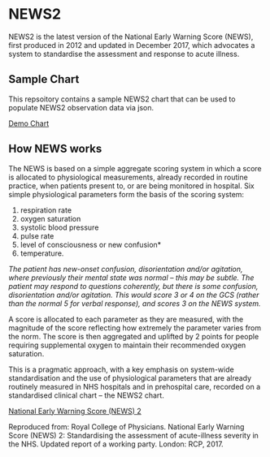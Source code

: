 # NEWS2

NEWS2 is the latest version of the National Early Warning Score (NEWS), first produced in 2012 and updated in December 2017, which advocates a system to standardise the assessment and response to acute illness.

## Sample Chart

This repsoitory contains a sample NEWS2 chart that can be used to populate NEWS2 observation data via json.

[Demo Chart](https://naidihr.github.io/NEWS2/chart.html)

## How NEWS works
The NEWS is based on a simple aggregate scoring system in which a score is allocated to physiological measurements, already recorded in routine practice, when patients present to, or are being monitored in hospital. Six simple physiological parameters form the basis of the scoring system:

1. respiration rate
1. oxygen saturation
1. systolic blood pressure
1. pulse rate
1. level of consciousness or new confusion*
1. temperature.

*The patient has new-onset confusion, disorientation and/or agitation, where previously their mental state was normal – this may be subtle. The patient may respond to questions coherently, but there is some confusion, disorientation and/or agitation. This would score 3 or 4 on the GCS (rather than the normal 5 for verbal response), and scores 3 on the NEWS system.*

A score is allocated to each parameter as they are measured, with the magnitude of the score reflecting how extremely the parameter varies from the norm. The score is then aggregated and uplifted by 2 points for people requiring supplemental oxygen to maintain their recommended oxygen saturation.

This is a pragmatic approach, with a key emphasis on system-wide standardisation and the use of physiological  parameters that are already routinely measured in NHS hospitals and in prehospital care, recorded on a standardised clinical chart – the NEWS2 chart.

[National Early Warning Score (NEWS) 2](https://www.rcplondon.ac.uk/projects/outputs/national-early-warning-score-news-2)

Reproduced from: Royal College of Physicians. National Early Warning Score (NEWS) 2: Standardising the assessment of acute-illness severity in the NHS. Updated report of a working party. London: RCP, 2017.
